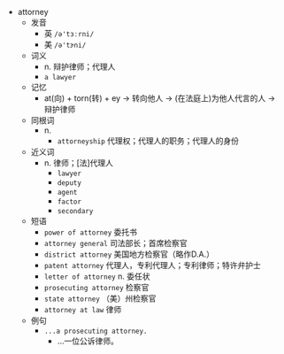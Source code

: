 - attorney
  - 发音
    - 英 `/ə'tɜːrni/`
    - 美 `/ə'tɝni/`
  - 词义
    - n. 辩护律师；代理人
    - `a lawyer`
  - 记忆
    - at(向) + torn(转) + ey → 转向他人 → (在法庭上)为他人代言的人 → 辩护律师
  - 同根词
    - n.
      - `attorneyship` 代理权；代理人的职务；代理人的身份
  - 近义词
    - n. 律师；[法]代理人
      - `lawyer`
      - `deputy`
      - `agent`
      - `factor`
      - `secondary`
  - 短语
    - `power of attorney` 委托书 
    - `attorney general` 司法部长；首席检察官 
    - `district attorney` 美国地方检察官（略作D.A.） 
    - `patent attorney` 代理人，专利代理人；专利律师；特许弁护士 
    - `letter of attorney` n. 委任状 
    - `prosecuting attorney` 检察官 
    - `state attorney` （美）州检察官 
    - `attorney at law` 律师 
  - 例句
    - `...a prosecuting attorney.`
      - …一位公诉律师。

